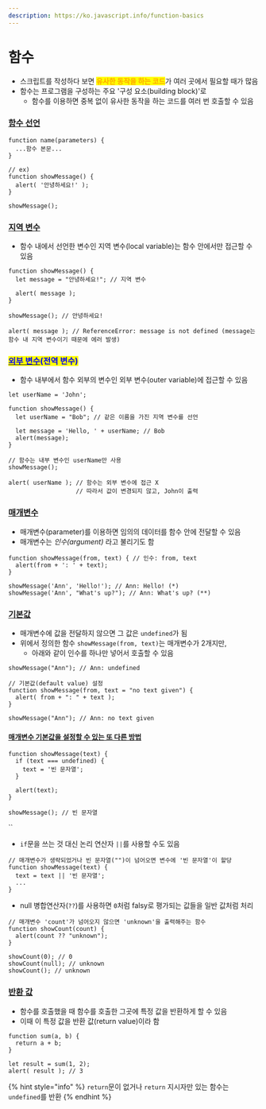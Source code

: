```yaml
---
description: https://ko.javascript.info/function-basics
---
```


# 함수

* 스크립트를 작성하다 보면 <mark style="color:orange;">**유사한 동작을 하는 코드**</mark>가 여러 곳에서 필요할 때가 많음
* 함수는 프로그램을 구성하는 주요 '구성 요소(building block)'로
  * 함수를 이용하면 중복 없이 유사한 동작을 하는 코드를 여러 번 호출할 수 있음

### [함수 선언](https://ko.javascript.info/function-basics#ref-1148)

```
function name(parameters) {
  ...함수 본문...
}

// ex)
function showMessage() {
  alert( '안녕하세요!' );
}

showMessage();
```



### [지역 변수](https://ko.javascript.info/function-basics#ref-1149)

* 함수 내에서 선언한 변수인 지역 변수(local variable)는 함수 안에서만 접근할 수 있음

```
function showMessage() {
  let message = "안녕하세요!"; // 지역 변수

  alert( message );
}

showMessage(); // 안녕하세요!

alert( message ); // ReferenceError: message is not defined (message는 함수 내 지역 변수이기 때문에 에러 발생)
```



### <mark style="color:blue;"></mark>[<mark style="color:blue;">외부 변수</mark>](https://ko.javascript.info/function-basics#ref-1150)<mark style="color:blue;">(전역 변수)</mark>

* 함수 내부에서 함수 외부의 변수인 외부 변수(outer variable)에 접근할 수 있음

```
let userName = 'John';

function showMessage() {
  let userName = "Bob"; // 같은 이름을 가진 지역 변수를 선언

  let message = 'Hello, ' + userName; // Bob
  alert(message);
}

// 함수는 내부 변수인 userName만 사용
showMessage();

alert( userName ); // 함수는 외부 변수에 접근 X
                   // 따라서 값이 변경되지 않고, John이 출력
```



### [매개변수](https://ko.javascript.info/function-basics#ref-1151)

* 매개변수(parameter)를 이용하면 임의의 데이터를 함수 안에 전달할 수 있음
* 매개변수는 _인수(argument)_ 라고 불리기도 함

```
function showMessage(from, text) { // 인수: from, text
  alert(from + ': ' + text);
}

showMessage('Ann', 'Hello!'); // Ann: Hello! (*)
showMessage('Ann', "What's up?"); // Ann: What's up? (**)
```



### [기본값](https://ko.javascript.info/function-basics#ref-1152)

* 매개변수에 값을 전달하지 않으면 그 값은 `undefined`가 됨
* 위에서 정의한 함수 `showMessage(from, text)`는 매개변수가 2개지만,&#x20;
  * 아래와 같이 인수를 하나만 넣어서 호출할 수 있음

```
showMessage("Ann"); // Ann: undefined

// 기본값(default value) 설정
function showMessage(from, text = "no text given") {
  alert( from + ": " + text );
}

showMessage("Ann"); // Ann: no text given
```



#### [매개변수 기본값을 설정할 수 있는 또 다른 방법](https://ko.javascript.info/function-basics#ref-1153)

```
function showMessage(text) {
  if (text === undefined) {
    text = '빈 문자열';
  }

  alert(text);
}

showMessage(); // 빈 문자열
```

``

* `if`문을 쓰는 것 대신 논리 연산자 `||`를 사용할 수도 있음

```
// 매개변수가 생략되었거나 빈 문자열("")이 넘어오면 변수에 '빈 문자열'이 할당
function showMessage(text) {
  text = text || '빈 문자열';
  ...
}
```



* null 병합연산자(`??`)를 사용하면 `0`처럼 falsy로 평가되는 값들을 일반 값처럼 처리

```
// 매개변수 'count'가 넘어오지 않으면 'unknown'을 출력해주는 함수
function showCount(count) {
  alert(count ?? "unknown");
}

showCount(0); // 0
showCount(null); // unknown
showCount(); // unknown
```



### [반환 값](https://ko.javascript.info/function-basics#ref-1154)

* 함수를 호출했을 때 함수를 호출한 그곳에 특정 값을 반환하게 할 수 있음
* 이때 이 특정 값을 반환 값(return value)이라 함

```
function sum(a, b) {
  return a + b;
}

let result = sum(1, 2);
alert( result ); // 3
```

{% hint style="info" %}
`return`문이 없거나 `return` 지시자만 있는 함수는 `undefined`를 반환
{% endhint %}

&#x20;&#x20;
